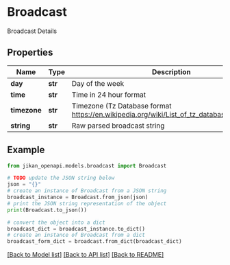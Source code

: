 # Broadcast

Broadcast Details

## Properties

Name | Type | Description | Notes
------------ | ------------- | ------------- | -------------
**day** | **str** | Day of the week | [optional] 
**time** | **str** | Time in 24 hour format | [optional] 
**timezone** | **str** | Timezone (Tz Database format https://en.wikipedia.org/wiki/List_of_tz_database_time_zones) | [optional] 
**string** | **str** | Raw parsed broadcast string | [optional] 

## Example

```python
from jikan_openapi.models.broadcast import Broadcast

# TODO update the JSON string below
json = "{}"
# create an instance of Broadcast from a JSON string
broadcast_instance = Broadcast.from_json(json)
# print the JSON string representation of the object
print(Broadcast.to_json())

# convert the object into a dict
broadcast_dict = broadcast_instance.to_dict()
# create an instance of Broadcast from a dict
broadcast_form_dict = broadcast.from_dict(broadcast_dict)
```
[[Back to Model list]](../README.md#documentation-for-models) [[Back to API list]](../README.md#documentation-for-api-endpoints) [[Back to README]](../README.md)


